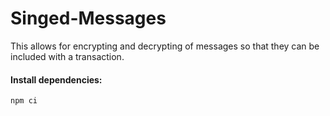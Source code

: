 # Singed-Messages

This allows for encrypting and decrypting of messages so that they can be included with a transaction.


#### Install dependencies:

```
npm ci
```